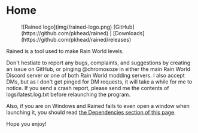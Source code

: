 # Home
<figure markdown="span">
    ![Rained logo](img//rained-logo.png)
    [GitHub](https://github.com/pkhead/rained) | [Downloads](https://github.com/pkhead/rained/releases)
</figure>

Rained is a tool used to make Rain World levels.

Don't hestiate to report any bugs, complaints, and suggestions by creating an issue on GitHub, or pinging @chromosoze in either the main Rain World Discord server or one of both Rain World modding servers. I also accept DMs, but as I don't get pinged for DM requests, it will take a while for me to notice. If you send a crash report, please send me the contents of logs/latest.log.txt before relaunching the program.

Also, if you are on Windows and Rained fails to even open a window when launching it, you should read [the Dependencies section of this page](install-updates.md#dependencies).

Hope you enjoy!